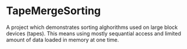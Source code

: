 # TapeMergeSorting
A project which demonstrates sorting alghorithms used on large block devices (tapes). This means using mostly sequantial access and limited amount of data loaded in memory at one time.
